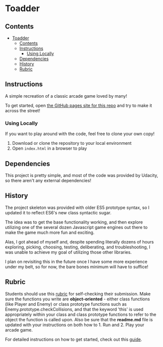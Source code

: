 # Toadder

## Contents

- [Toadder](#toadder)
  - [Contents](#contents)
  - [Instructions](#instructions)
    - [Using Locally](#using-locally)
  - [Dependencies](#dependencies)
  - [History](#history)
  - [Rubric](#rubric)

## Instructions

A simple recreation of a classic arcade game loved by many!

To get started, open [the GitHub pages site for this repo](https://thedelk.github.io/fend-project-3/) and try to make it across the street!

### Using Locally

If you want to play around with the code, feel free to clone your own copy!

1. Download or clone the repository to your local environment
2. Open `index.html` in a browser to play

## Dependencies

This project is pretty simple, and most of the code was provided by Udacity, so there aren't any external dependencies!

## History

The project skeleton was provided with older ES5 prototype syntax, so I updated it to reflect ES6's new class syntactic sugar.

The idea was to get the base functionality working, and then explore utilizing one of the several dozen Javascript game engines out there to make the game much more fun and exciting.

Alas, I got ahead of myself and, despite spending literally dozens of hours exploring, picking, choosing, testing, deliberating, and troubleshooting, I was unable to achieve my goal of utilizing those other libraries.

I plan on revisiting this in the future once I have some more experience under my belt, so for now, the bare bones minimum will have to suffice!

## Rubric

Students should use this [rubric](https://review.udacity.com/#!/projects/2696458597/rubric) for self-checking their submission. Make sure the functions you write are **object-oriented** - either class functions (like Player and Enemy) or class prototype functions such as Enemy.prototype.checkCollisions, and that the keyword 'this' is used appropriately within your class and class prototype functions to refer to the object the function is called upon. Also be sure that the **readme.md** file is updated with your instructions on both how to 1. Run and 2. Play your arcade game.

For detailed instructions on how to get started, check out this [guide](https://docs.google.com/document/d/1v01aScPjSWCCWQLIpFqvg3-vXLH2e8_SZQKC8jNO0Dc/pub?embedded=true).
